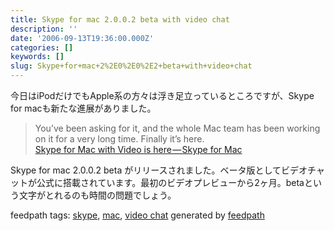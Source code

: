 ```yaml
---
title: Skype for mac 2.0.0.2 beta with video chat
description: ''
date: '2006-09-13T19:36:00.000Z'
categories: []
keywords: []
slug: Skype+for+mac+2%2E0%2E0%2E2+beta+with+video+chat
---
```

今日はiPodだけでもApple系の方々は浮き足立っているところですが、Skype for macも新たな進展がありました。

> You’ve been asking for it, and the whole Mac team has been working on it for a very long time. Finally it’s here.  
> [Skype for Mac with Video is here — Skype for Mac](http://share.skype.com/sites/mac/2006/09/skype_for_mac_with_video_is_he.html)

Skype for mac 2.0.0.2 beta がリリースされました。ベータ版としてビデオチャットが公式に搭載されています。最初のビデオプレビューから2ヶ月。betaという文字がとれるのも時間の問題でしょう。

feedpath tags: [skype](http://feedpath.jp/search/index.csp?search_text=skype), [mac](http://feedpath.jp/search/index.csp?search_text=mac), [video chat](http://feedpath.jp/search/index.csp?search_text=video%20chat) generated by [feedpath](http://feedpath.jp)